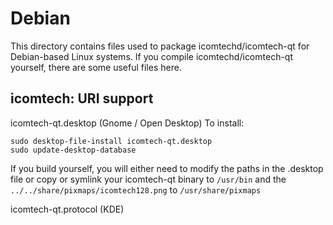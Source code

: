 
Debian
====================
This directory contains files used to package icomtechd/icomtech-qt
for Debian-based Linux systems. If you compile icomtechd/icomtech-qt yourself, there are some useful files here.

## icomtech: URI support ##


icomtech-qt.desktop  (Gnome / Open Desktop)
To install:

	sudo desktop-file-install icomtech-qt.desktop
	sudo update-desktop-database

If you build yourself, you will either need to modify the paths in
the .desktop file or copy or symlink your icomtech-qt binary to `/usr/bin`
and the `../../share/pixmaps/icomtech128.png` to `/usr/share/pixmaps`

icomtech-qt.protocol (KDE)

